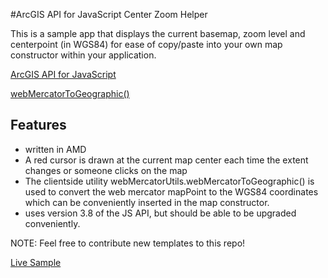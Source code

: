 #ArcGIS API for JavaScript Center Zoom Helper

This is a sample app that displays the current basemap, zoom level and centerpoint (in WGS84) for ease of copy/paste into your own map constructor within your application.

[ArcGIS API for JavaScript](https://developers.arcgis.com/javascript/)

[webMercatorToGeographic()](https://developers.arcgis.com/javascript/jsapi/esri.geometry.webmercatorutils-amd.html#webmercatortogeographic)

## Features

* written in AMD
* A red cursor is drawn at the current map center each time the extent changes or someone clicks on the map
* The clientside utility webMercatorUtils.webMercatorToGeographic() is used to convert the web mercator mapPoint to the WGS84 coordinates which can be conveniently inserted in the map constructor.
* uses version 3.8 of the JS API, but should be able to be upgraded conveniently.

NOTE: Feel free to contribute new templates to this repo!

[Live Sample](http://esri.github.io/developer-support/web-js/center-zoom-helper/index.html)

